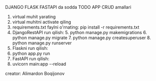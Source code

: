 DJANGO
FLASK
FASTAPI da sodda TODO APP CRUD amallari

1. virtual muhit yarating
2. virtual muhitni activate qiling
3. requirements.txt faylni o'rnating:  pip install -r requirements.txt
4. DjangoRestAPI run qilish:
   5. python manage.py makemigrations
   6. python manage.py migrate
   7. python manage.py createsuperuser
   8. python manage.py runserver
9. Flaskni run qilish:
  10. python app.py run
11. FastAPI run qilish:
  12. uvicorn main:app --reload

creator: Alimardon Boqijonov
